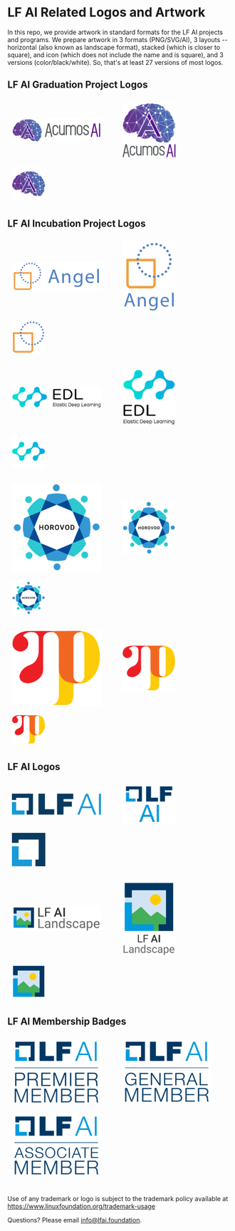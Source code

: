 # LF AI Related Logos and Artwork 
In this repo, we provide artwork in standard formats for the LF AI projects and programs. We prepare artwork in 3 formats (PNG/SVG/AI), 3 layouts -- horizontal (also known as landscape format), stacked (which is closer to square), and icon (which does not include the name and is square), and 3 versions (color/black/white). So, that's at least 27 versions of most logos. 


## LF AI Graduation Project Logos
<img src="/acumos/horizontal/color/acumosAI-horizontal-color.png"  width="200" style="display:inline;vertical-align:middle;padding:2%">      &nbsp;  &nbsp;  &nbsp; <img src="/acumos/stacked/color/acumosAI-stacked-color.png" width="120" style="display:inline;vertical-align:middle;padding:2%">&nbsp;  &nbsp;  &nbsp; <img src="/acumos/icon/color/acumosAI-icon-color.png" width="75" style="display:inline;vertical-align:middle;padding:2%">

## LF AI Incubation Project Logos
<img src="/angel/horizontal/color/angelML-horizontal-color.png"  width="200" style="display:inline;vertical-align:middle;padding:2%">      &nbsp;  &nbsp;  &nbsp; <img src="/angel/stacked/color/angelML-stacked-color.png" width="120" style="display:inline;vertical-align:middle;padding:2%">&nbsp;  &nbsp;  &nbsp; <img src="/angel/icon/color/angelML-icon-color.png" width="75" style="display:inline;vertical-align:middle;padding:2%">

<img src="/edl/horizontal/color/edl-horizontal-color.png"  width="200" style="display:inline;vertical-align:middle;padding:2%">      &nbsp;  &nbsp;  &nbsp; <img src="/edl/stacked/color/edl-stacked-color.png" width="120" style="display:inline;vertical-align:middle;padding:2%">&nbsp;  &nbsp;  &nbsp; <img src="/edl/icon/color/edl-icon-color.png" width="75" style="display:inline;vertical-align:middle;padding:2%">

<img src="/horovod/horizontal/color/horovod-horizontal-color.png"  width="200" style="display:inline;vertical-align:middle;padding:2%">      &nbsp;  &nbsp;  &nbsp; <img src="/horovod/stacked/color/horovod-stacked-color.png" width="120" style="display:inline;vertical-align:middle;padding:2%">&nbsp;  &nbsp;  &nbsp; <img src="/horovod/icon/color/horovod-icon-color.png" width="75" style="display:inline;vertical-align:middle;padding:2%">

<img src="/pyro/horizontal/color/pyro-horizontal-color.png"  width="200" style="display:inline;vertical-align:middle;padding:2%">      &nbsp;  &nbsp;  &nbsp; <img src="/pyro/stacked/color/pyro-stacked-color.png" width="120" style="display:inline;vertical-align:middle;padding:2%">&nbsp;  &nbsp;  &nbsp; <img src="/pyro/icon/color/pyro-icon-color.png" width="75" style="display:inline;vertical-align:middle;padding:2%">

## LF AI Logos

<img src="/lfai/horizontal/color/lfai-color.png"  width="200" style="display:inline;vertical-align:middle;padding:2%">      &nbsp;  &nbsp;  &nbsp; <img src="/lfai/stacked/color/lfai-stacked-color.png" width="120" style="display:inline;vertical-align:middle;padding:2%">&nbsp;  &nbsp;  &nbsp; <img src="/lfai/icon/color/lfai-ico-color.png" width="75" style="display:inline;vertical-align:middle;padding:2%">

<img src="/lfai-landscape/horizontal/color/lfai-landscape-color.png" width="200" style="display:inline;vertical-align:middle;padding:2%">      &nbsp;  &nbsp;  &nbsp; <img src="/lfai-landscape/stacked/color/lfai-stacked-color.png" width="120" style="display:inline;vertical-align:middle;padding:2%">&nbsp;  &nbsp;  &nbsp; <img src="/lfai-landscape/icon/color/lfai-landscape-icon-color.png" width="75" style="display:inline;vertical-align:middle;padding:2%">

## LF AI Membership Badges

<img src="/lfai-membership-badge/premier/lfai-memberlogos_premier-color.png"  width="200" style="display:inline;vertical-align:middle;padding:2%"> &nbsp;  &nbsp;  &nbsp; <img src="/lfai-membership-badge/general/lfai-memberlogos_general-color.png"  width="200" style="display:inline;vertical-align:middle;padding:2%">     &nbsp;  &nbsp;  &nbsp; <img src="/lfai-membership-badge/associate/lfai-memberlogos_associate-color.png"  width="200" style="display:inline;vertical-align:middle;padding:2%">    

## 
Use of any trademark or logo is subject to the trademark policy available at https://www.linuxfoundation.org/trademark-usage

Questions? Please email info@lfai.foundation.
